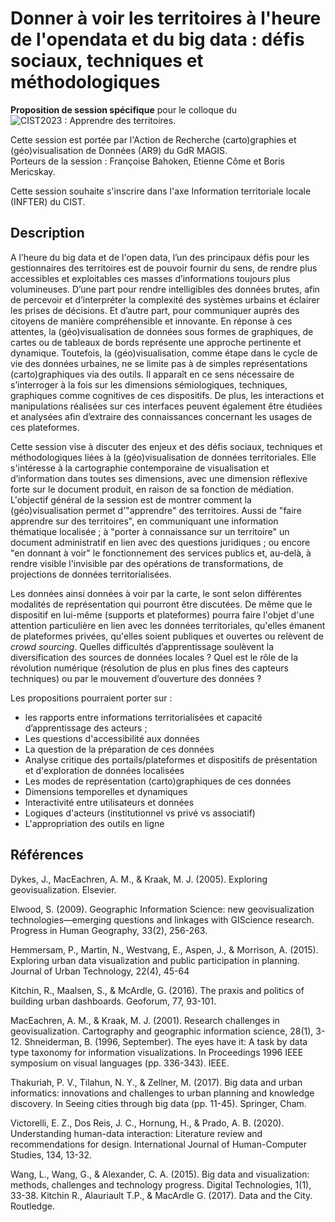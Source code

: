# Donner à voir les territoires à l'heure de l'opendata et du big data : défis sociaux, techniques et méthodologiques

**Proposition de session spécifique** pour le colloque du ![CIST2023 : Apprendre des territoires](https://cist2023.sciencesconf.org/resource/page/id/4).</p>
Cette session est portée par l'Action de Recherche (carto)graphies et (géo)visualisation de Données (AR9) du GdR MAGIS.</br>
Porteurs de la session : Françoise Bahoken, Etienne Côme et Boris Mericskay.

Cette session souhaite s'inscrire dans l'axe Information territoriale locale (INFTER) du CIST.

## Description

A l’heure du big data et de l'open data, l’un des principaux défis pour les gestionnaires des territoires est de pouvoir fournir du sens, de rendre plus accessibles et exploitables ces masses d’informations toujours plus volumineuses. D’une part pour rendre intelligibles des données brutes, afin de percevoir et d’interpréter la complexité des systèmes urbains et éclairer les prises de décisions. Et d’autre part, pour communiquer auprès des citoyens de manière compréhensible et innovante. En réponse à ces attentes, la (géo)visualisation de données sous formes de graphiques, de cartes ou de tableaux de bords représente une approche pertinente et dynamique. Toutefois, la (géo)visualisation, comme étape dans le cycle de vie des données urbaines, ne se limite pas à de simples représentations (carto)graphiques via des outils. Il apparaît en ce sens nécessaire de s’interroger à la fois sur les dimensions sémiologiques, techniques, graphiques comme cognitives de ces dispositifs. De plus, les interactions et manipulations réalisées sur ces interfaces peuvent également être étudiées et analysées afin d’extraire des connaissances concernant les usages de ces plateformes.

Cette session vise à discuter des enjeux et des défis sociaux, techniques et méthodologiques liées à la (géo)visualisation de données territoriales. 
Elle s'intéresse à la cartographie contemporaine de visualisation et d’information dans toutes ses dimensions, avec une dimension réflexive forte sur le document  produit, en raison de sa fonction de médiation. L'objectif général de la session est de montrer comment la (géo)visualisation permet d'"apprendre" des territoires. Aussi de "faire apprendre sur des territoires", en communiquant une information thématique localisée ; à "porter à connaissance sur un territoire" un document administratif en lien avec des questions juridiques ; ou encore "en donnant à voir" le fonctionnement des services publics et, au-delà, à rendre visible l'invisible par des opérations de transformations, de projections de données territorialisées. 

Les données ainsi données à voir par la carte, le sont selon différentes modalités de représentation qui pourront être discutées. De même que le dispositif en lui-même (supports et plateformes) pourra faire l'objet d'une attention particulière en lien avec les données territoriales, qu'elles émanent de plateformes privées, qu'elles soient publiques et ouvertes ou relèvent de _crowd sourcing_. Quelles difficultés d’apprentissage soulèvent la diversification des sources de données locales ? Quel est le rôle de la révolution numérique (résolution de plus en plus fines des capteurs techniques) ou par le mouvement d’ouverture des données ? 

Les propositions pourraient porter sur :

- les rapports entre informations territorialisées et capacité d’apprentissage des acteurs ;
- Les questions d'accessibilité aux données
- La question de la préparation de ces données
- Analyse critique des portails/plateformes et dispositifs de présentation et d'exploration de données localisées
- Les modes de représentation (carto)graphiques de ces données
- Dimensions temporelles et dynamiques
- Interactivité entre utilisateurs et données
- Logiques d'acteurs (institutionnel vs privé vs associatif)
- L'appropriation des outils en ligne

## Références

Dykes, J., MacEachren, A. M., & Kraak, M. J. (2005). Exploring geovisualization. Elsevier.

Elwood, S. (2009). Geographic Information Science: new geovisualization technologies—emerging questions and linkages with GIScience research. Progress in Human Geography, 33(2), 256-263.

Hemmersam, P., Martin, N., Westvang, E., Aspen, J., & Morrison, A. (2015). Exploring urban data visualization and public participation in planning. Journal of Urban Technology, 22(4), 45-64

Kitchin, R., Maalsen, S., & McArdle, G. (2016). The praxis and politics of building urban dashboards. Geoforum, 77, 93-101.

MacEachren, A. M., & Kraak, M. J. (2001). Research challenges in geovisualization. Cartography and geographic information science, 28(1), 3-12.
Shneiderman, B. (1996, September). The eyes have it: A task by data type taxonomy for information visualizations. In Proceedings 1996 IEEE symposium on visual languages (pp. 336-343). IEEE.

Thakuriah, P. V., Tilahun, N. Y., & Zellner, M. (2017). Big data and urban informatics: innovations and challenges to urban planning and knowledge discovery. In Seeing cities through big data (pp. 11-45). Springer, Cham.

Victorelli, E. Z., Dos Reis, J. C., Hornung, H., & Prado, A. B. (2020). Understanding human-data interaction: Literature review and recommendations for design. International Journal of Human-Computer Studies, 134, 13-32.

Wang, L., Wang, G., & Alexander, C. A. (2015). Big data and visualization: methods, challenges and technology progress. Digital Technologies, 1(1), 33-38.
Kitchin R., Alauriault T.P., & MacArdle G. (2017). Data and the City. Routledge.


